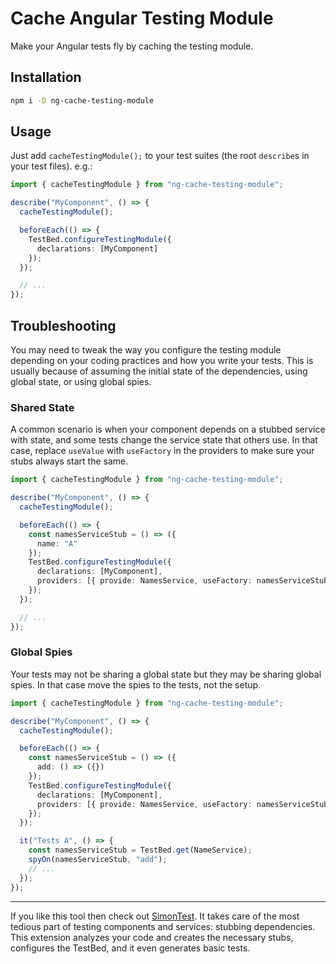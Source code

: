 # Cache Angular Testing Module

Make your Angular tests fly by caching the testing module.

## Installation

```sh
npm i -D ng-cache-testing-module
```

## Usage

Just add `cacheTestingModule();` to your test suites (the root `describe`s in your test files). e.g.:

```ts
import { cacheTestingModule } from "ng-cache-testing-module";

describe("MyComponent", () => {
  cacheTestingModule();

  beforeEach(() => {
    TestBed.configureTestingModule({
      declarations: [MyComponent]
    });
  });

  // ...
});
```

## Troubleshooting

You may need to tweak the way you configure the testing module depending on your coding practices and how you write your tests. This is usually because of assuming the initial state of the dependencies, using global state, or using global spies.

### Shared State

A common scenario is when your component depends on a stubbed service with state, and some tests change the service state that others use. In that case, replace `useValue` with `useFactory` in the providers to make sure your stubs always start the same.

```ts
import { cacheTestingModule } from "ng-cache-testing-module";

describe("MyComponent", () => {
  cacheTestingModule();

  beforeEach(() => {
    const namesServiceStub = () => ({
      name: "A"
    });
    TestBed.configureTestingModule({
      declarations: [MyComponent],
      providers: [{ provide: NamesService, useFactory: namesServiceStub }]
    });
  });

  // ...
});
```

### Global Spies

Your tests may not be sharing a global state but they may be sharing global spies. In that case move the spies to the tests, not the setup.

```ts
import { cacheTestingModule } from "ng-cache-testing-module";

describe("MyComponent", () => {
  cacheTestingModule();

  beforeEach(() => {
    const namesServiceStub = () => ({
      add: () => ({})
    });
    TestBed.configureTestingModule({
      declarations: [MyComponent],
      providers: [{ provide: NamesService, useFactory: namesServiceStub }]
    });
  });

  it("Tests A", () => {
    const namesServiceStub = TestBed.get(NameService);
    spyOn(namesServiceStub, "add");
    // ...
  });
});
```

---

If you like this tool then check out [SimonTest](https://marketplace.visualstudio.com/items?itemName=SimonTest.simontest). It takes care of the most tedious part of testing components and services: stubbing dependencies. This extension analyzes your code and creates the necessary stubs, configures the TestBed, and it even generates basic tests.
